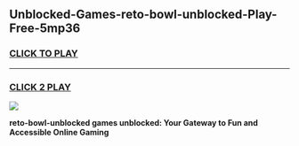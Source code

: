 
## Unblocked-Games-reto-bowl-unblocked-Play-Free-5mp36
<h3>
<a href="https://premium76.site?title=reto-bowl-unblocked&ref=12A">CLICK TO PLAY</a></h3>
<hr>

<h3>
<a href="https://premium76.site?title=reto-bowl-unblocked&ref=12A">CLICK 2 PLAY</a>
  
</h3>

<a href="https://premium76.site?title=reto-bowl-unblocked&ref=12A"><img src="https://clearcache.store/games.png"></a>


**reto-bowl-unblocked games unblocked: Your Gateway to Fun and Accessible Online Gaming**
